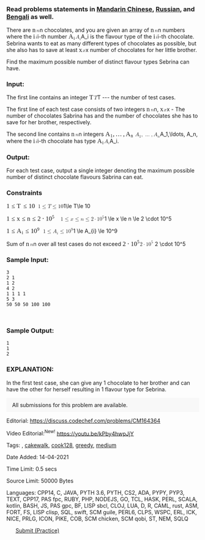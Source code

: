 <div class="problem-statement mathjax-support" id="problem-statement">

<h3 id="readproblemsstatementsinmandarinchinesehttpswwwcodechefcomdownloadtranslatedcook128mandarincm164364pdfrussianhttpswwwcodechefcomdownloadtranslatedcook128russiancm164364pdfandbengalihttpswwwcodechefcomdownloadtranslatedcook128bengalicm164364pdfaswell" class=" mathjax-support">Read problems statements in <a href="https://www.codechef.com/download/translated/COOK128/mandarin/CM164364.pdf" class=" mathjax-support">Mandarin Chinese</a>, <a href="https://www.codechef.com/download/translated/COOK128/russian/CM164364.pdf" class=" mathjax-support">Russian</a>, and <a href="https://www.codechef.com/download/translated/COOK128/bengali/CM164364.pdf" class=" mathjax-support">Bengali</a> as well.</h3>
<p class=" mathjax-support">There are <span class="MathJax_Preview" style="color: inherit; display: none;"></span><span class="MathJax" id="MathJax-Element-1-Frame" tabindex="0" style="position: relative;" data-mathml="<math xmlns=&quot;http://www.w3.org/1998/Math/MathML&quot;><mi>n</mi></math>" role="presentation"><nobr aria-hidden="true"><span class="math" id="MathJax-Span-1" style="width: 0.781em; display: inline-block;"><span style="display: inline-block; position: relative; width: 0.614em; height: 0px; font-size: 120%;"><span style="position: absolute; clip: rect(1.558em, 1000.61em, 2.336em, -999.997em); top: -2.164em; left: 0em;"><span class="mrow" id="MathJax-Span-2"><span class="mi" id="MathJax-Span-3" style="font-family: MathJax_Math-italic;">n</span></span><span style="display: inline-block; width: 0px; height: 2.169em;"></span></span></span><span style="display: inline-block; overflow: hidden; vertical-align: -0.063em; border-left: 0px solid; width: 0px; height: 0.67em;"></span></span></nobr><span class="MJX_Assistive_MathML" role="presentation"><math xmlns="http://www.w3.org/1998/Math/MathML"><mi>n</mi></math></span></span>n chocolates, and you are given an array of <span class="MathJax_Preview" style="color: inherit; display: none;"></span><span class="MathJax" id="MathJax-Element-2-Frame" tabindex="0" style="position: relative;" data-mathml="<math xmlns=&quot;http://www.w3.org/1998/Math/MathML&quot;><mi>n</mi></math>" role="presentation"><nobr aria-hidden="true"><span class="math" id="MathJax-Span-4" style="width: 0.781em; display: inline-block;"><span style="display: inline-block; position: relative; width: 0.614em; height: 0px; font-size: 120%;"><span style="position: absolute; clip: rect(1.558em, 1000.61em, 2.336em, -999.997em); top: -2.164em; left: 0em;"><span class="mrow" id="MathJax-Span-5"><span class="mi" id="MathJax-Span-6" style="font-family: MathJax_Math-italic;">n</span></span><span style="display: inline-block; width: 0px; height: 2.169em;"></span></span></span><span style="display: inline-block; overflow: hidden; vertical-align: -0.063em; border-left: 0px solid; width: 0px; height: 0.67em;"></span></span></nobr><span class="MJX_Assistive_MathML" role="presentation"><math xmlns="http://www.w3.org/1998/Math/MathML"><mi>n</mi></math></span></span>n numbers where the <span class="MathJax_Preview" style="color: inherit; display: none;"></span><span class="MathJax" id="MathJax-Element-3-Frame" tabindex="0" style="position: relative;" data-mathml="<math xmlns=&quot;http://www.w3.org/1998/Math/MathML&quot;><mi>i</mi></math>" role="presentation"><nobr aria-hidden="true"><span class="math" id="MathJax-Span-7" style="width: 0.447em; display: inline-block;"><span style="display: inline-block; position: relative; width: 0.336em; height: 0px; font-size: 120%;"><span style="position: absolute; clip: rect(1.336em, 1000.28em, 2.336em, -999.997em); top: -2.164em; left: 0em;"><span class="mrow" id="MathJax-Span-8"><span class="mi" id="MathJax-Span-9" style="font-family: MathJax_Math-italic;">i</span></span><span style="display: inline-block; width: 0px; height: 2.169em;"></span></span></span><span style="display: inline-block; overflow: hidden; vertical-align: -0.063em; border-left: 0px solid; width: 0px; height: 0.937em;"></span></span></nobr><span class="MJX_Assistive_MathML" role="presentation"><math xmlns="http://www.w3.org/1998/Math/MathML"><mi>i</mi></math></span></span>i-th number <span class="MathJax_Preview" style="color: inherit; display: none;"></span><span class="MathJax" id="MathJax-Element-4-Frame" tabindex="0" style="position: relative;" data-mathml="<math xmlns=&quot;http://www.w3.org/1998/Math/MathML&quot;><msub><mi>A</mi><mi>i</mi></msub></math>" role="presentation"><nobr aria-hidden="true"><span class="math" id="MathJax-Span-10" style="width: 1.281em; display: inline-block;"><span style="display: inline-block; position: relative; width: 1.058em; height: 0px; font-size: 120%;"><span style="position: absolute; clip: rect(1.281em, 1001.06em, 2.503em, -999.997em); top: -2.164em; left: 0em;"><span class="mrow" id="MathJax-Span-11"><span class="msubsup" id="MathJax-Span-12"><span style="display: inline-block; position: relative; width: 1.058em; height: 0px;"><span style="position: absolute; clip: rect(3.114em, 1000.73em, 4.169em, -999.997em); top: -3.997em; left: 0em;"><span class="mi" id="MathJax-Span-13" style="font-family: MathJax_Math-italic;">A</span><span style="display: inline-block; width: 0px; height: 4.003em;"></span></span><span style="position: absolute; top: -3.831em; left: 0.781em;"><span class="mi" id="MathJax-Span-14" style="font-size: 70.7%; font-family: MathJax_Math-italic;">i</span><span style="display: inline-block; width: 0px; height: 4.003em;"></span></span></span></span></span><span style="display: inline-block; width: 0px; height: 2.169em;"></span></span></span><span style="display: inline-block; overflow: hidden; vertical-align: -0.263em; border-left: 0px solid; width: 0px; height: 1.203em;"></span></span></nobr><span class="MJX_Assistive_MathML" role="presentation"><math xmlns="http://www.w3.org/1998/Math/MathML"><msub><mi>A</mi><mi>i</mi></msub></math></span></span>A_i is the flavour type of the <span class="MathJax_Preview" style="color: inherit; display: none;"></span><span class="MathJax" id="MathJax-Element-5-Frame" tabindex="0" style="position: relative;" data-mathml="<math xmlns=&quot;http://www.w3.org/1998/Math/MathML&quot;><mi>i</mi></math>" role="presentation"><nobr aria-hidden="true"><span class="math" id="MathJax-Span-15" style="width: 0.447em; display: inline-block;"><span style="display: inline-block; position: relative; width: 0.336em; height: 0px; font-size: 120%;"><span style="position: absolute; clip: rect(1.336em, 1000.28em, 2.336em, -999.997em); top: -2.164em; left: 0em;"><span class="mrow" id="MathJax-Span-16"><span class="mi" id="MathJax-Span-17" style="font-family: MathJax_Math-italic;">i</span></span><span style="display: inline-block; width: 0px; height: 2.169em;"></span></span></span><span style="display: inline-block; overflow: hidden; vertical-align: -0.063em; border-left: 0px solid; width: 0px; height: 0.937em;"></span></span></nobr><span class="MJX_Assistive_MathML" role="presentation"><math xmlns="http://www.w3.org/1998/Math/MathML"><mi>i</mi></math></span></span>i-th chocolate. Sebrina wants to eat as many different types of chocolates as possible, but she also has to save at least <span class="MathJax_Preview" style="color: inherit; display: none;"></span><span class="MathJax" id="MathJax-Element-6-Frame" tabindex="0" style="position: relative;" data-mathml="<math xmlns=&quot;http://www.w3.org/1998/Math/MathML&quot;><mi>x</mi></math>" role="presentation"><nobr aria-hidden="true"><span class="math" id="MathJax-Span-18" style="width: 0.669em; display: inline-block;"><span style="display: inline-block; position: relative; width: 0.558em; height: 0px; font-size: 120%;"><span style="position: absolute; clip: rect(1.558em, 1000.5em, 2.336em, -999.997em); top: -2.164em; left: 0em;"><span class="mrow" id="MathJax-Span-19"><span class="mi" id="MathJax-Span-20" style="font-family: MathJax_Math-italic;">x</span></span><span style="display: inline-block; width: 0px; height: 2.169em;"></span></span></span><span style="display: inline-block; overflow: hidden; vertical-align: -0.063em; border-left: 0px solid; width: 0px; height: 0.67em;"></span></span></nobr><span class="MJX_Assistive_MathML" role="presentation"><math xmlns="http://www.w3.org/1998/Math/MathML"><mi>x</mi></math></span></span>x number of chocolates for her little brother. </p>
<p class=" mathjax-support">Find the maximum possible number of distinct flavour types Sebrina can have.</p>
<h3 id="input" class=" mathjax-support">Input:</h3>
<p class=" mathjax-support">The first line contains an integer <span class="MathJax_Preview" style="color: inherit; display: none;"></span><span class="MathJax" id="MathJax-Element-7-Frame" tabindex="0" style="position: relative;" data-mathml="<math xmlns=&quot;http://www.w3.org/1998/Math/MathML&quot;><mi>T</mi></math>" role="presentation"><nobr aria-hidden="true"><span class="math" id="MathJax-Span-21" style="width: 0.892em; display: inline-block;"><span style="display: inline-block; position: relative; width: 0.725em; height: 0px; font-size: 120%;"><span style="position: absolute; clip: rect(1.336em, 1000.73em, 2.336em, -999.997em); top: -2.164em; left: 0em;"><span class="mrow" id="MathJax-Span-22"><span class="mi" id="MathJax-Span-23" style="font-family: MathJax_Math-italic;">T<span style="display: inline-block; overflow: hidden; height: 1px; width: 0.114em;"></span></span></span><span style="display: inline-block; width: 0px; height: 2.169em;"></span></span></span><span style="display: inline-block; overflow: hidden; vertical-align: -0.063em; border-left: 0px solid; width: 0px; height: 0.937em;"></span></span></nobr><span class="MJX_Assistive_MathML" role="presentation"><math xmlns="http://www.w3.org/1998/Math/MathML"><mi>T</mi></math></span></span>T --- the number of test cases.</p>
<p class=" mathjax-support">The first line of each test case consists of two integers <span class="MathJax_Preview" style="color: inherit; display: none;"></span><span class="MathJax" id="MathJax-Element-8-Frame" tabindex="0" style="position: relative;" data-mathml="<math xmlns=&quot;http://www.w3.org/1998/Math/MathML&quot;><mi>n</mi></math>" role="presentation"><nobr aria-hidden="true"><span class="math" id="MathJax-Span-24" style="width: 0.781em; display: inline-block;"><span style="display: inline-block; position: relative; width: 0.614em; height: 0px; font-size: 120%;"><span style="position: absolute; clip: rect(1.558em, 1000.61em, 2.336em, -999.997em); top: -2.164em; left: 0em;"><span class="mrow" id="MathJax-Span-25"><span class="mi" id="MathJax-Span-26" style="font-family: MathJax_Math-italic;">n</span></span><span style="display: inline-block; width: 0px; height: 2.169em;"></span></span></span><span style="display: inline-block; overflow: hidden; vertical-align: -0.063em; border-left: 0px solid; width: 0px; height: 0.67em;"></span></span></nobr><span class="MJX_Assistive_MathML" role="presentation"><math xmlns="http://www.w3.org/1998/Math/MathML"><mi>n</mi></math></span></span>n, <span class="MathJax_Preview" style="color: inherit; display: none;"></span><span class="MathJax" id="MathJax-Element-9-Frame" tabindex="0" style="position: relative;" data-mathml="<math xmlns=&quot;http://www.w3.org/1998/Math/MathML&quot;><mi>x</mi></math>" role="presentation"><nobr aria-hidden="true"><span class="math" id="MathJax-Span-27" style="width: 0.669em; display: inline-block;"><span style="display: inline-block; position: relative; width: 0.558em; height: 0px; font-size: 120%;"><span style="position: absolute; clip: rect(1.558em, 1000.5em, 2.336em, -999.997em); top: -2.164em; left: 0em;"><span class="mrow" id="MathJax-Span-28"><span class="mi" id="MathJax-Span-29" style="font-family: MathJax_Math-italic;">x</span></span><span style="display: inline-block; width: 0px; height: 2.169em;"></span></span></span><span style="display: inline-block; overflow: hidden; vertical-align: -0.063em; border-left: 0px solid; width: 0px; height: 0.67em;"></span></span></nobr><span class="MJX_Assistive_MathML" role="presentation"><math xmlns="http://www.w3.org/1998/Math/MathML"><mi>x</mi></math></span></span>x - The number of chocolates Sabrina has and the number of chocolates she has to save for her brother, respectively.</p>
<p class=" mathjax-support">The second line contains <span class="MathJax_Preview" style="color: inherit; display: none;"></span><span class="MathJax" id="MathJax-Element-10-Frame" tabindex="0" style="position: relative;" data-mathml="<math xmlns=&quot;http://www.w3.org/1998/Math/MathML&quot;><mi>n</mi></math>" role="presentation"><nobr aria-hidden="true"><span class="math" id="MathJax-Span-30" style="width: 0.781em; display: inline-block;"><span style="display: inline-block; position: relative; width: 0.614em; height: 0px; font-size: 120%;"><span style="position: absolute; clip: rect(1.558em, 1000.61em, 2.336em, -999.997em); top: -2.164em; left: 0em;"><span class="mrow" id="MathJax-Span-31"><span class="mi" id="MathJax-Span-32" style="font-family: MathJax_Math-italic;">n</span></span><span style="display: inline-block; width: 0px; height: 2.169em;"></span></span></span><span style="display: inline-block; overflow: hidden; vertical-align: -0.063em; border-left: 0px solid; width: 0px; height: 0.67em;"></span></span></nobr><span class="MJX_Assistive_MathML" role="presentation"><math xmlns="http://www.w3.org/1998/Math/MathML"><mi>n</mi></math></span></span>n integers <span class="MathJax_Preview" style="color: inherit; display: none;"></span><span class="MathJax" id="MathJax-Element-11-Frame" tabindex="0" style="position: relative;" data-mathml="<math xmlns=&quot;http://www.w3.org/1998/Math/MathML&quot;><msub><mi>A</mi><mn>1</mn></msub><mo>,</mo><mo>&amp;#x2026;</mo><mo>,</mo><msub><mi>A</mi><mi>n</mi></msub></math>" role="presentation"><nobr aria-hidden="true"><span class="math" id="MathJax-Span-33" style="width: 5.558em; display: inline-block;"><span style="display: inline-block; position: relative; width: 4.614em; height: 0px; font-size: 120%;"><span style="position: absolute; clip: rect(1.281em, 1004.61em, 2.503em, -999.997em); top: -2.164em; left: 0em;"><span class="mrow" id="MathJax-Span-34"><span class="msubsup" id="MathJax-Span-35"><span style="display: inline-block; position: relative; width: 1.169em; height: 0px;"><span style="position: absolute; clip: rect(3.114em, 1000.73em, 4.169em, -999.997em); top: -3.997em; left: 0em;"><span class="mi" id="MathJax-Span-36" style="font-family: MathJax_Math-italic;">A</span><span style="display: inline-block; width: 0px; height: 4.003em;"></span></span><span style="position: absolute; top: -3.831em; left: 0.781em;"><span class="mn" id="MathJax-Span-37" style="font-size: 70.7%; font-family: MathJax_Main;">1</span><span style="display: inline-block; width: 0px; height: 4.003em;"></span></span></span></span><span class="mo" id="MathJax-Span-38" style="font-family: MathJax_Main;">,</span><span class="mo" id="MathJax-Span-39" style="font-family: MathJax_Main; padding-left: 0.169em;">…</span><span class="mo" id="MathJax-Span-40" style="font-family: MathJax_Main; padding-left: 0.169em;">,</span><span class="msubsup" id="MathJax-Span-41" style="padding-left: 0.169em;"><span style="display: inline-block; position: relative; width: 1.225em; height: 0px;"><span style="position: absolute; clip: rect(3.114em, 1000.73em, 4.169em, -999.997em); top: -3.997em; left: 0em;"><span class="mi" id="MathJax-Span-42" style="font-family: MathJax_Math-italic;">A</span><span style="display: inline-block; width: 0px; height: 4.003em;"></span></span><span style="position: absolute; top: -3.831em; left: 0.781em;"><span class="mi" id="MathJax-Span-43" style="font-size: 70.7%; font-family: MathJax_Math-italic;">n</span><span style="display: inline-block; width: 0px; height: 4.003em;"></span></span></span></span></span><span style="display: inline-block; width: 0px; height: 2.169em;"></span></span></span><span style="display: inline-block; overflow: hidden; vertical-align: -0.263em; border-left: 0px solid; width: 0px; height: 1.203em;"></span></span></nobr><span class="MJX_Assistive_MathML" role="presentation"><math xmlns="http://www.w3.org/1998/Math/MathML"><msub><mi>A</mi><mn>1</mn></msub><mo>,</mo><mo>…</mo><mo>,</mo><msub><mi>A</mi><mi>n</mi></msub></math></span></span>A_1,\ldots, A_n, where the <span class="MathJax_Preview" style="color: inherit; display: none;"></span><span class="MathJax" id="MathJax-Element-12-Frame" tabindex="0" style="position: relative;" data-mathml="<math xmlns=&quot;http://www.w3.org/1998/Math/MathML&quot;><mi>i</mi></math>" role="presentation"><nobr aria-hidden="true"><span class="math" id="MathJax-Span-44" style="width: 0.447em; display: inline-block;"><span style="display: inline-block; position: relative; width: 0.336em; height: 0px; font-size: 120%;"><span style="position: absolute; clip: rect(1.336em, 1000.28em, 2.336em, -999.997em); top: -2.164em; left: 0em;"><span class="mrow" id="MathJax-Span-45"><span class="mi" id="MathJax-Span-46" style="font-family: MathJax_Math-italic;">i</span></span><span style="display: inline-block; width: 0px; height: 2.169em;"></span></span></span><span style="display: inline-block; overflow: hidden; vertical-align: -0.063em; border-left: 0px solid; width: 0px; height: 0.937em;"></span></span></nobr><span class="MJX_Assistive_MathML" role="presentation"><math xmlns="http://www.w3.org/1998/Math/MathML"><mi>i</mi></math></span></span>i-th chocolate has type <span class="MathJax_Preview" style="color: inherit; display: none;"></span><span class="MathJax" id="MathJax-Element-13-Frame" tabindex="0" style="position: relative;" data-mathml="<math xmlns=&quot;http://www.w3.org/1998/Math/MathML&quot;><msub><mi>A</mi><mi>i</mi></msub></math>" role="presentation"><nobr aria-hidden="true"><span class="math" id="MathJax-Span-47" style="width: 1.281em; display: inline-block;"><span style="display: inline-block; position: relative; width: 1.058em; height: 0px; font-size: 120%;"><span style="position: absolute; clip: rect(1.281em, 1001.06em, 2.503em, -999.997em); top: -2.164em; left: 0em;"><span class="mrow" id="MathJax-Span-48"><span class="msubsup" id="MathJax-Span-49"><span style="display: inline-block; position: relative; width: 1.058em; height: 0px;"><span style="position: absolute; clip: rect(3.114em, 1000.73em, 4.169em, -999.997em); top: -3.997em; left: 0em;"><span class="mi" id="MathJax-Span-50" style="font-family: MathJax_Math-italic;">A</span><span style="display: inline-block; width: 0px; height: 4.003em;"></span></span><span style="position: absolute; top: -3.831em; left: 0.781em;"><span class="mi" id="MathJax-Span-51" style="font-size: 70.7%; font-family: MathJax_Math-italic;">i</span><span style="display: inline-block; width: 0px; height: 4.003em;"></span></span></span></span></span><span style="display: inline-block; width: 0px; height: 2.169em;"></span></span></span><span style="display: inline-block; overflow: hidden; vertical-align: -0.263em; border-left: 0px solid; width: 0px; height: 1.203em;"></span></span></nobr><span class="MJX_Assistive_MathML" role="presentation"><math xmlns="http://www.w3.org/1998/Math/MathML"><msub><mi>A</mi><mi>i</mi></msub></math></span></span>A_i.</p>
<h3 id="output" class=" mathjax-support">Output:</h3>
<p class=" mathjax-support">For each test case, output a single integer denoting the maximum possible number of distinct chocolate flavours Sabrina can eat.</p>
<h3 id="constraints" class=" mathjax-support">Constraints</h3>
<p class=" mathjax-support"><span class="MathJax_Preview" style="color: inherit; display: none;"></span><span class="MathJax" id="MathJax-Element-14-Frame" tabindex="0" style="position: relative;" data-mathml="<math xmlns=&quot;http://www.w3.org/1998/Math/MathML&quot;><mn>1</mn><mo>&amp;#x2264;</mo><mi>T</mi><mo>&amp;#x2264;</mo><mn>10</mn></math>" role="presentation"><nobr aria-hidden="true"><span class="math" id="MathJax-Span-52" style="width: 5.892em; display: inline-block;"><span style="display: inline-block; position: relative; width: 4.892em; height: 0px; font-size: 120%;"><span style="position: absolute; clip: rect(1.336em, 1004.84em, 2.447em, -999.997em); top: -2.164em; left: 0em;"><span class="mrow" id="MathJax-Span-53"><span class="mn" id="MathJax-Span-54" style="font-family: MathJax_Main;">1</span><span class="mo" id="MathJax-Span-55" style="font-family: MathJax_Main; padding-left: 0.281em;">≤</span><span class="mi" id="MathJax-Span-56" style="font-family: MathJax_Math-italic; padding-left: 0.281em;">T<span style="display: inline-block; overflow: hidden; height: 1px; width: 0.114em;"></span></span><span class="mo" id="MathJax-Span-57" style="font-family: MathJax_Main; padding-left: 0.281em;">≤</span><span class="mn" id="MathJax-Span-58" style="font-family: MathJax_Main; padding-left: 0.281em;">10</span></span><span style="display: inline-block; width: 0px; height: 2.169em;"></span></span></span><span style="display: inline-block; overflow: hidden; vertical-align: -0.197em; border-left: 0px solid; width: 0px; height: 1.137em;"></span></span></nobr><span class="MJX_Assistive_MathML" role="presentation"><math xmlns="http://www.w3.org/1998/Math/MathML"><mn>1</mn><mo>≤</mo><mi>T</mi><mo>≤</mo><mn>10</mn></math></span></span>1\le T\le 10</p>
<p class=" mathjax-support"><span class="MathJax_Preview" style="color: inherit; display: none;"></span><span class="MathJax" id="MathJax-Element-15-Frame" tabindex="0" style="position: relative;" data-mathml="<math xmlns=&quot;http://www.w3.org/1998/Math/MathML&quot;><mn>1</mn><mo>&amp;#x2264;</mo><mi>x</mi><mo>&amp;#x2264;</mo><mi>n</mi><mo>&amp;#x2264;</mo><mn>2</mn><mo>&amp;#x22C5;</mo><msup><mn>10</mn><mn>5</mn></msup></math>" role="presentation"><nobr aria-hidden="true"><span class="math" id="MathJax-Span-59" style="width: 10.114em; display: inline-block;"><span style="display: inline-block; position: relative; width: 8.392em; height: 0px; font-size: 120%;"><span style="position: absolute; clip: rect(1.114em, 1008.39em, 2.447em, -999.997em); top: -2.164em; left: 0em;"><span class="mrow" id="MathJax-Span-60"><span class="mn" id="MathJax-Span-61" style="font-family: MathJax_Main;">1</span><span class="mo" id="MathJax-Span-62" style="font-family: MathJax_Main; padding-left: 0.281em;">≤</span><span class="mi" id="MathJax-Span-63" style="font-family: MathJax_Math-italic; padding-left: 0.281em;">x</span><span class="mo" id="MathJax-Span-64" style="font-family: MathJax_Main; padding-left: 0.281em;">≤</span><span class="mi" id="MathJax-Span-65" style="font-family: MathJax_Math-italic; padding-left: 0.281em;">n</span><span class="mo" id="MathJax-Span-66" style="font-family: MathJax_Main; padding-left: 0.281em;">≤</span><span class="mn" id="MathJax-Span-67" style="font-family: MathJax_Main; padding-left: 0.281em;">2</span><span class="mo" id="MathJax-Span-68" style="font-family: MathJax_Main; padding-left: 0.225em;">⋅</span><span class="msubsup" id="MathJax-Span-69" style="padding-left: 0.225em;"><span style="display: inline-block; position: relative; width: 1.447em; height: 0px;"><span style="position: absolute; clip: rect(3.169em, 1000.95em, 4.169em, -999.997em); top: -3.997em; left: 0em;"><span class="mn" id="MathJax-Span-70" style="font-family: MathJax_Main;">10</span><span style="display: inline-block; width: 0px; height: 4.003em;"></span></span><span style="position: absolute; top: -4.386em; left: 1.003em;"><span class="mn" id="MathJax-Span-71" style="font-size: 70.7%; font-family: MathJax_Main;">5</span><span style="display: inline-block; width: 0px; height: 4.003em;"></span></span></span></span></span><span style="display: inline-block; width: 0px; height: 2.169em;"></span></span></span><span style="display: inline-block; overflow: hidden; vertical-align: -0.197em; border-left: 0px solid; width: 0px; height: 1.337em;"></span></span></nobr><span class="MJX_Assistive_MathML" role="presentation"><math xmlns="http://www.w3.org/1998/Math/MathML"><mn>1</mn><mo>≤</mo><mi>x</mi><mo>≤</mo><mi>n</mi><mo>≤</mo><mn>2</mn><mo>⋅</mo><msup><mn>10</mn><mn>5</mn></msup></math></span></span>1 \le x \le  n \le 2 \cdot 10^5   </p>
<p class=" mathjax-support"><span class="MathJax_Preview" style="color: inherit; display: none;"></span><span class="MathJax" id="MathJax-Element-16-Frame" tabindex="0" style="position: relative;" data-mathml="<math xmlns=&quot;http://www.w3.org/1998/Math/MathML&quot;><mn>1</mn><mo>&amp;#x2264;</mo><msub><mi>A</mi><mrow class=&quot;MJX-TeXAtom-ORD&quot;><mi>i</mi></mrow></msub><mo>&amp;#x2264;</mo><msup><mn>10</mn><mn>9</mn></msup></math>" role="presentation"><nobr aria-hidden="true"><span class="math" id="MathJax-Span-72" style="width: 6.836em; display: inline-block;"><span style="display: inline-block; position: relative; width: 5.669em; height: 0px; font-size: 120%;"><span style="position: absolute; clip: rect(1.114em, 1005.67em, 2.503em, -999.997em); top: -2.164em; left: 0em;"><span class="mrow" id="MathJax-Span-73"><span class="mn" id="MathJax-Span-74" style="font-family: MathJax_Main;">1</span><span class="mo" id="MathJax-Span-75" style="font-family: MathJax_Main; padding-left: 0.281em;">≤</span><span class="msubsup" id="MathJax-Span-76" style="padding-left: 0.281em;"><span style="display: inline-block; position: relative; width: 1.058em; height: 0px;"><span style="position: absolute; clip: rect(3.114em, 1000.73em, 4.169em, -999.997em); top: -3.997em; left: 0em;"><span class="mi" id="MathJax-Span-77" style="font-family: MathJax_Math-italic;">A</span><span style="display: inline-block; width: 0px; height: 4.003em;"></span></span><span style="position: absolute; top: -3.831em; left: 0.781em;"><span class="texatom" id="MathJax-Span-78"><span class="mrow" id="MathJax-Span-79"><span class="mi" id="MathJax-Span-80" style="font-size: 70.7%; font-family: MathJax_Math-italic;">i</span></span></span><span style="display: inline-block; width: 0px; height: 4.003em;"></span></span></span></span><span class="mo" id="MathJax-Span-81" style="font-family: MathJax_Main; padding-left: 0.281em;">≤</span><span class="msubsup" id="MathJax-Span-82" style="padding-left: 0.281em;"><span style="display: inline-block; position: relative; width: 1.447em; height: 0px;"><span style="position: absolute; clip: rect(3.169em, 1000.95em, 4.169em, -999.997em); top: -3.997em; left: 0em;"><span class="mn" id="MathJax-Span-83" style="font-family: MathJax_Main;">10</span><span style="display: inline-block; width: 0px; height: 4.003em;"></span></span><span style="position: absolute; top: -4.386em; left: 1.003em;"><span class="mn" id="MathJax-Span-84" style="font-size: 70.7%; font-family: MathJax_Main;">9</span><span style="display: inline-block; width: 0px; height: 4.003em;"></span></span></span></span></span><span style="display: inline-block; width: 0px; height: 2.169em;"></span></span></span><span style="display: inline-block; overflow: hidden; vertical-align: -0.263em; border-left: 0px solid; width: 0px; height: 1.337em;"></span></span></nobr><span class="MJX_Assistive_MathML" role="presentation"><math xmlns="http://www.w3.org/1998/Math/MathML"><mn>1</mn><mo>≤</mo><msub><mi>A</mi><mrow class="MJX-TeXAtom-ORD"><mi>i</mi></mrow></msub><mo>≤</mo><msup><mn>10</mn><mn>9</mn></msup></math></span></span>1 \le A_{i} \le 10^9</p>
<p class=" mathjax-support">Sum of <span class="MathJax_Preview" style="color: inherit; display: none;"></span><span class="MathJax" id="MathJax-Element-17-Frame" tabindex="0" style="position: relative;" data-mathml="<math xmlns=&quot;http://www.w3.org/1998/Math/MathML&quot;><mi>n</mi></math>" role="presentation"><nobr aria-hidden="true"><span class="math" id="MathJax-Span-85" style="width: 0.781em; display: inline-block;"><span style="display: inline-block; position: relative; width: 0.614em; height: 0px; font-size: 120%;"><span style="position: absolute; clip: rect(1.558em, 1000.61em, 2.336em, -999.997em); top: -2.164em; left: 0em;"><span class="mrow" id="MathJax-Span-86"><span class="mi" id="MathJax-Span-87" style="font-family: MathJax_Math-italic;">n</span></span><span style="display: inline-block; width: 0px; height: 2.169em;"></span></span></span><span style="display: inline-block; overflow: hidden; vertical-align: -0.063em; border-left: 0px solid; width: 0px; height: 0.67em;"></span></span></nobr><span class="MJX_Assistive_MathML" role="presentation"><math xmlns="http://www.w3.org/1998/Math/MathML"><mi>n</mi></math></span></span>n over all test cases do not exceed <span class="MathJax_Preview" style="color: inherit; display: none;"></span><span class="MathJax" id="MathJax-Element-18-Frame" tabindex="0" style="position: relative;" data-mathml="<math xmlns=&quot;http://www.w3.org/1998/Math/MathML&quot;><mn>2</mn><mo>&amp;#x22C5;</mo><msup><mn>10</mn><mn>5</mn></msup></math>" role="presentation"><nobr aria-hidden="true"><span class="math" id="MathJax-Span-88" style="width: 3.225em; display: inline-block;"><span style="display: inline-block; position: relative; width: 2.669em; height: 0px; font-size: 120%;"><span style="position: absolute; clip: rect(1.114em, 1002.67em, 2.336em, -999.997em); top: -2.164em; left: 0em;"><span class="mrow" id="MathJax-Span-89"><span class="mn" id="MathJax-Span-90" style="font-family: MathJax_Main;">2</span><span class="mo" id="MathJax-Span-91" style="font-family: MathJax_Main; padding-left: 0.225em;">⋅</span><span class="msubsup" id="MathJax-Span-92" style="padding-left: 0.225em;"><span style="display: inline-block; position: relative; width: 1.447em; height: 0px;"><span style="position: absolute; clip: rect(3.169em, 1000.95em, 4.169em, -999.997em); top: -3.997em; left: 0em;"><span class="mn" id="MathJax-Span-93" style="font-family: MathJax_Main;">10</span><span style="display: inline-block; width: 0px; height: 4.003em;"></span></span><span style="position: absolute; top: -4.386em; left: 1.003em;"><span class="mn" id="MathJax-Span-94" style="font-size: 70.7%; font-family: MathJax_Main;">5</span><span style="display: inline-block; width: 0px; height: 4.003em;"></span></span></span></span></span><span style="display: inline-block; width: 0px; height: 2.169em;"></span></span></span><span style="display: inline-block; overflow: hidden; vertical-align: -0.063em; border-left: 0px solid; width: 0px; height: 1.203em;"></span></span></nobr><span class="MJX_Assistive_MathML" role="presentation"><math xmlns="http://www.w3.org/1998/Math/MathML"><mn>2</mn><mo>⋅</mo><msup><mn>10</mn><mn>5</mn></msup></math></span></span> 2 \cdot 10^5  </p>
<h3 id="sampleinput" class=" mathjax-support">Sample Input:</h3>
<pre class=" mathjax-support"><code class=" mathjax-support">3
2 1
1 2
4 2
1 1 1 1
5 3
50 50 50 100 100
</code></pre>
<pre class=" mathjax-support"><code class=" mathjax-support">
</code></pre>
<h3 id="sampleoutput" class=" mathjax-support">Sample Output:</h3>
<pre class=" mathjax-support"><code class=" mathjax-support">1
1
2
</code></pre>
<h3 id="explanation" class=" mathjax-support">EXPLANATION:</h3>
<p class=" mathjax-support">In the first test case, she can give any 1 chocolate to her brother and can have the other for herself resulting in 1 flavour type for Sebrina.</p>
<aside style="background: #f8f8f8;padding: 10px 15px;" class=" mathjax-support"><div class=" mathjax-support">All submissions for this problem are available.</div></aside>


<!--.problem-statement-->

<aside class="problem-info mathjax-support">



<p class=" mathjax-support">
<label class=" mathjax-support">Editorial:</label>
<span class=" mathjax-support"><a href="https://discuss.codechef.com/problems/CM164364" data-bindattr-322="322" class=" mathjax-support">https://discuss.codechef.com/problems/CM164364</a></span>
</p>

<p class=" mathjax-support">
<label class=" mathjax-support">Video Editorial:<sup class=" mathjax-support">New!</sup></label>
<span class=" mathjax-support"><a href="https://youtu.be/kPby4hwpJjY" data-bindattr-324="324" class=" mathjax-support">https://youtu.be/kPby4hwpJjY</a></span>
</p>



<p class=" mathjax-support">
<label class=" mathjax-support">Tags:</label>
<span class=" mathjax-support"><a class="problem-tag-small  mathjax-support" href="/tags/problems/"></a>, <a class="problem-tag-small  mathjax-support" href="/tags/problems/cakewalk">cakewalk</a>, <a class="problem-tag-small  mathjax-support" href="/tags/problems/cook128">cook128</a>, <a class="problem-tag-small  mathjax-support" href="/tags/problems/greedy">greedy</a>, <a class="problem-tag-small  mathjax-support" href="/tags/problems/medium">medium</a></span>
</p>

<p class=" mathjax-support">
<label class=" mathjax-support">Date Added:</label>
<span class=" mathjax-support">14-04-2021</span>
</p>

<p class=" mathjax-support">
<label class=" mathjax-support">Time Limit:</label>
<span class=" mathjax-support">0.5 secs</span>
</p>
<p class=" mathjax-support">
<label class=" mathjax-support">Source Limit:</label>
<span class=" mathjax-support">50000 Bytes</span>
</p>
<p class=" mathjax-support">
<label class=" mathjax-support">Languages:</label>
<span class=" mathjax-support">CPP14, C, JAVA, PYTH 3.6, PYTH, CS2, ADA, PYPY, PYP3, TEXT, CPP17, PAS fpc, RUBY, PHP, NODEJS, GO, TCL, HASK, PERL, SCALA, kotlin, BASH, JS, PAS gpc, BF, LISP sbcl, CLOJ, LUA, D, R, CAML, rust, ASM, FORT, FS, LISP clisp, SQL, swift, SCM guile, PERL6, CLPS, WSPC, ERL, ICK, NICE, PRLG, ICON, PIKE, COB, SCM chicken, SCM qobi, ST, NEM, SQLQ</span>
</p>
</aside>
<!--.problem-info-->

<div class="text-center mathjax-support">
<input type="hidden" data-bindattr-321="321" class=" mathjax-support">


<a class="button blue mathjax-support" href="/submit/CM164364" data-bindattr-328="328" style="padding:0.4rem 1.5rem 0.425rem;">Submit (Practice)</a>


</div>
</div>
